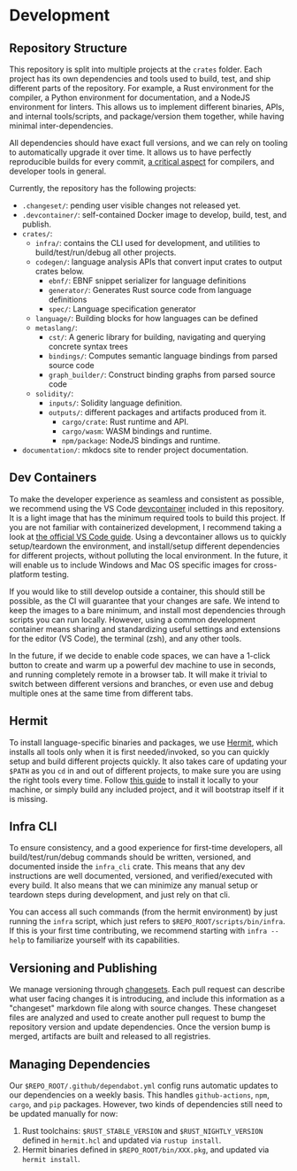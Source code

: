 # Development

## Repository Structure

This repository is split into multiple projects at the `crates` folder. Each project has its own dependencies and tools used to build, test, and ship different parts of the repository. For example, a Rust environment for the compiler, a Python environment for documentation, and a NodeJS environment for linters. This allows us to implement different binaries, APIs, and internal tools/scripts, and package/version them together, while having minimal inter-dependencies.

All dependencies should have exact full versions, and we can rely on tooling to automatically upgrade it over time. It allows us to have perfectly reproducible builds for every commit, [a critical aspect](https://github.com/dotnet/designs/blob/40794be63ecd8b35e9596412050a84dedd575b99/accepted/2020/reproducible-builds.md) for compilers, and developer tools in general.

Currently, the repository has the following projects:

- `.changeset/`: pending user visible changes not released yet.
- `.devcontainer/`: self-contained Docker image to develop, build, test, and publish.
- `crates/`:
    - `infra/`: contains the CLI used for development, and utilities to build/test/run/debug all other projects.
    - `codegen/`: language analysis APIs that convert input crates to output crates below.
        - `ebnf/`: EBNF snippet serializer for language definitions
        - `generator/`: Generates Rust source code from language definitions
        - `spec/`: Language specification generator
    - `language/`: Building blocks for how languages can be defined
    - `metaslang/`:
        - `cst/`: A generic library for building, navigating and querying concrete syntax trees
        - `bindings/`: Computes semantic language bindings from parsed source code
        - `graph_builder/`: Construct binding graphs from parsed source code
    - `solidity/`:
        - `inputs/`: Solidity language definition.
        - `outputs/`: different packages and artifacts produced from it.
            - `cargo/crate`: Rust runtime and API.
            - `cargo/wasm`: WASM bindings and runtime.
            - `npm/package`: NodeJS bindings and runtime.
- `documentation/`: mkdocs site to render project documentation.

## Dev Containers

To make the developer experience as seamless and consistent as possible, we recommend using the VS Code [devcontainer](https://github.com/NomicFoundation/slang/tree/main/.devcontainer) included in this repository. It is a light image that has the minimum required tools to build this project. If you are not familiar with containerized development, I recommend taking a look at [the official VS Code guide](https://code.visualstudio.com/docs/remote/containers). Using a devcontainer allows us to quickly setup/teardown the environment, and install/setup different dependencies for different projects, without polluting the local environment. In the future, it will enable us to include Windows and Mac OS specific images for cross-platform testing.

If you would like to still develop outside a container, this should still be possible, as the CI will guarantee that your changes are safe. We intend to keep the images to a bare minimum, and install most dependencies through scripts you can run locally. However, using a common development container means sharing and standardizing useful settings and extensions for the editor (VS Code), the terminal (zsh), and any other tools.

In the future, if we decide to enable code spaces, we can have a 1-click button to create and warm up a powerful dev machine to use in seconds, and running completely remote in a browser tab. It will make it trivial to switch between different versions and branches, or even use and debug multiple ones at the same time from different tabs.

## Hermit

To install language-specific binaries and packages, we use [Hermit](https://cashapp.github.io/hermit/), which installs all tools only when it is first needed/invoked, so you can quickly setup and build different projects quickly. It also takes care of updating your `$PATH` as you `cd` in and out of different projects, to make sure you are using the right tools every time. Follow [this guide](https://cashapp.github.io/hermit/usage/get-started/) to install it locally to your machine, or simply build any included project, and it will bootstrap itself if it is missing.

## Infra CLI

To ensure consistency, and a good experience for first-time developers, all build/test/run/debug commands should be written, versioned, and documented inside the `infra_cli` crate. This means that any dev instructions are well documented, versioned, and verified/executed with every build. It also means that we can minimize any manual setup or teardown steps during development, and just rely on that cli.

You can access all such commands (from the hermit environment) by just running the `infra` script, which just refers to `$REPO_ROOT/scripts/bin/infra`. If this is your first time contributing, we recommend starting with `infra --help` to familiarize yourself with its capabilities.

## Versioning and Publishing

We manage versioning through [changesets](https://github.com/changesets/changesets). Each pull request can describe what user facing changes it is introducing, and include this information as a "changeset" markdown file along with source changes. These changeset files are analyzed and used to create another pull request to bump the repository version and update dependencies. Once the version bump is merged, artifacts are built and released to all registries.

## Managing Dependencies

Our `$REPO_ROOT/.github/dependabot.yml` config runs automatic updates to our dependencies on a weekly basis. This handles `github-actions`, `npm`, `cargo`, and `pip` packages. However, two kinds of dependencies still need to be updated manually for now:

1. Rust toolchains: `$RUST_STABLE_VERSION` and `$RUST_NIGHTLY_VERSION` defined in `hermit.hcl` and updated via `rustup install`.
2. Hermit binaries defined in `$REPO_ROOT/bin/XXX.pkg`, and updated via `hermit install`.
